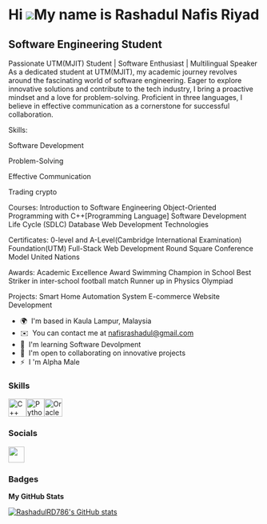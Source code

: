 Hi ![](https://user-images.githubusercontent.com/18350557/176309783-0785949b-9127-417c-8b55-ab5a4333674e.gif)My name is Rashadul Nafis Riyad
============================================================================================================================================

Software Engineering Student
----------------------------

Passionate UTM(MJIT) Student | Software Enthusiast | Multilingual Speaker As a dedicated student at UTM(MJIT), my academic journey revolves around the fascinating world of software engineering. Eager to explore innovative solutions and contribute to the tech industry, I bring a proactive mindset and a love for problem-solving. Proficient in three languages, I believe in effective communication as a cornerstone for successful collaboration. 

Skills: 

Software Development 

Problem-Solving 

Effective Communication 

Trading crypto 

Courses: 
Introduction to Software Engineering 
Object-Oriented Programming with C++\[Programming Language\] 
Software Development Life Cycle (SDLC) 
Database Web Development Technologies 

Certificates: 
0-level and A-Level(Cambridge International Examination) 
Foundation(UTM) 
Full-Stack Web Development 
Round Square Conference Model United Nations 

Awards: 
Academic Excellence Award
Swimming Champion in School 
Best Striker in inter-school football match 
Runner up in Physics Olympiad 

Projects: Smart Home Automation System 
E-commerce Website Development

* 🌍  I'm based in Kaula Lampur, Malaysia
* ✉️  You can contact me at [nafisrashadul@gmail.com](mailto:nafisrashadul@gmail.com)
* 🧠  I'm learning Software Devolpment
* 🤝  I'm open to collaborating on innovative projects
* ⚡  I 'm Alpha Male

### Skills


<p align="left">
<a href="https://docs.microsoft.com/en-us/cpp/?view=msvc-170" target="_blank" rel="noreferrer"><img src="https://raw.githubusercontent.com/danielcranney/readme-generator/main/public/icons/skills/cplusplus-colored.svg" width="36" height="36" alt="C++" /></a><a href="https://www.python.org/" target="_blank" rel="noreferrer"><img src="https://raw.githubusercontent.com/danielcranney/readme-generator/main/public/icons/skills/python-colored.svg" width="36" height="36" alt="Python" /></a><a href="https://www.oracle.com/uk/index.html" target="_blank" rel="noreferrer"><img src="https://raw.githubusercontent.com/danielcranney/readme-generator/main/public/icons/skills/oracle-colored.svg" width="36" height="36" alt="Oracle" /></a>
</p>


### Socials

<p align="left"> <a href="https://www.github.com/RashadulRD786" target="_blank" rel="noreferrer"> <picture> <source media="(prefers-color-scheme: dark)" srcset="https://raw.githubusercontent.com/danielcranney/readme-generator/main/public/icons/socials/github-dark.svg" /> <source media="(prefers-color-scheme: light)" srcset="https://raw.githubusercontent.com/danielcranney/readme-generator/main/public/icons/socials/github.svg" /> <img src="https://raw.githubusercontent.com/danielcranney/readme-generator/main/public/icons/socials/github.svg" width="32" height="32" /> </picture> </a></p>

### Badges

<b>My GitHub Stats</b>

<a href="http://www.github.com/RashadulRD786"><img src="https://github-readme-stats.vercel.app/api?username=RashadulRD786&show_icons=true&hide=&count_private=true&title_color=0891b2&text_color=ffffff&icon_color=0891b2&bg_color=1c1917&hide_border=true&show_icons=true" alt="RashadulRD786's GitHub stats" /></a>
